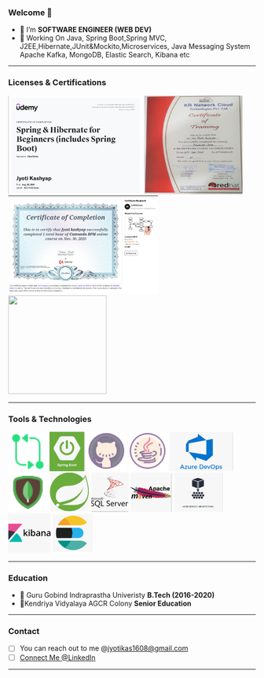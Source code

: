 ### Welcome  👋
- 🔭 I’m **SOFTWARE ENGINEER (WEB DEV)**
- 🌱 Working On Java, Spring Boot,Spring MVC, J2EE,Hibernate,JUnit&Mockito,Microservices, Java Messaging System Apache Kafka, MongoDB, Elastic Search, Kibana etc
---
### Licenses & Certifications

<img src='images/springboot1.png' alt='github' height='200'> <img  src="images/AdvJava.jpg"  width="200px" height="200px"> <img src='images/camundaBPM.png' alt='github' height='200'> <img src="images/CodingBlocks.jpg" width="200px" height="200px"> 
                     
---
### Tools & Technologies

<img src='images/git.png' alt='github' height='80'> <img src='images/springboot.png' alt='github' height='80'> <img src='images/github.png' alt='github' height='80'> <img src='images/java.png' alt='github' height='80'> <img src='images/azure.png' alt='maven' height='80'> <img src='images/mongodb.png' alt='github' height='80'> <img src='images/spring.png' alt='github' height='80'> <img src='images/sqlServer.png' alt='github' height='80'> <img src='images/maven.png' alt='github' height='80'> <img src='images/microservies.png' alt='github' height='80'> <img src='images/kibana.png' alt='github' height='80'> <img src='images/elastic.png' alt='github' height='80'>

---
### Education
- 🌱 Guru Gobind Indraprastha Univeristy **B.Tech (2016-2020)**
- 🔭Kendriya Vidyalaya AGCR Colony **Senior Education**

---
### Contact
- [ ] You can reach out to me @jyotikas1608@gmail.com
- [ ] [Connect Me @LinkedIn](https://www.linkedin.com/in/jyoti-kashyap/)

---



<!--
**jyotik16/jyotik16** is a ✨ _special_ ✨ repository because its `README.md` (this file) appears on your GitHub profile.
![My Image](springboot1.png)
Here are some ideas to get you started:

- 🔭 I’m currently working on ...
- 🌱 I’m currently learning ...
- 👯 I’m looking to collaborate on ...
- 🤔 I’m looking for help with ...
- 💬 Ask me about ...
- 📫 How to reach me: ...
- 😄 Pronouns: ...
- ⚡ Fun fact: ...
<img   src="https://www.udemy.com/certificate/UC-7cae455c-825e-4923-84d1-8ee84772da71/"   alt="udemy"  title="spring boot"  style="display: inline-block; margin: 0 auto; max-width: 500px ">
 # Table
 |                                                                                                                            |
 |---                                                                                                                         |
 |👯 Spring Boot And Hibernate Framework **Udemy** [ClickMe](https://github.com/jyotik16/jyotik16/blob/master/springboot1.png)| 
 |👯 Advanced Java **KR Network Cloud**       
-->

